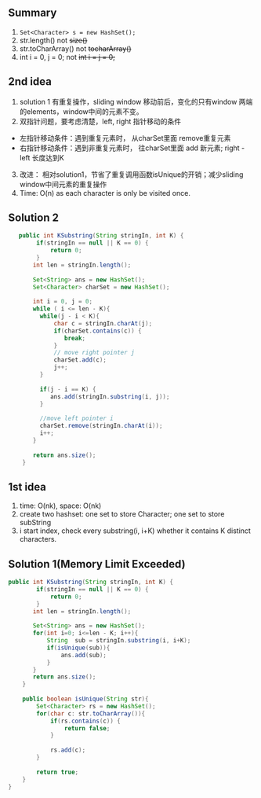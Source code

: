 ## Summary
1. ```Set<Character> s = new HashSet();```
2. str.length() not ~~size()~~ 
3. str.toCharArray() not ~~tocharArray()~~
4. int i = 0, j = 0; not ~~int i = j = 0;~~

## 2nd idea 
1. solution 1 有重复操作，sliding window 移动前后，变化的只有window 两端的elements，window中间的元素不变。
2. 双指针问题，要考虑清楚，left, right 指针移动的条件  
* 左指针移动条件：遇到重复元素时，   从charSet里面 remove重复元素  
* 右指针移动条件：遇到非重复元素时， 往charSet里面  add 新元素; right - left 长度达到K
3. 改进： 相对solution1，节省了重复调用函数isUnique的开销；减少sliding window中间元素的重复操作
4. Time: O(n) as each character is only be visited once. 

## Solution 2
```java
   public int KSubstring(String stringIn, int K) {
        if(stringIn == null || K == 0) {
            return 0;
        }
       int len = stringIn.length();
       
       Set<String> ans = new HashSet();
       Set<Character> charSet = new HashSet();
       
       int i = 0, j = 0;
       while ( i <= len - K){
         while(j - i < K){
             char c = stringIn.charAt(j);
             if(charSet.contains(c)) {
                break;
             }
             // move right pointer j
             charSet.add(c);
             j++;
         }
         
         if(j - i == K) {
            ans.add(stringIn.substring(i, j));
         }
         
         //move left pointer i
         charSet.remove(stringIn.charAt(i));
         i++;
       }
       
       return ans.size();
    }
```
## 1st idea 
1. time: O(nk), space: O(nk)
2. create two hashset: one set to store Character; one set to store subString
3. i start index, check every substring(i, i+K) whether it contains K distinct characters.

## Solution 1(Memory Limit Exceeded)
```java
public int KSubstring(String stringIn, int K) {
        if(stringIn == null || K == 0) {
            return 0;
        }
       int len = stringIn.length();
       
       Set<String> ans = new HashSet();
       for(int i=0; i<=len - K; i++){
           String  sub = stringIn.substring(i, i+K); 
           if(isUnique(sub)){
               ans.add(sub);
           }
       }
       return ans.size();
    }
    
    public boolean isUnique(String str){
        Set<Character> rs = new HashSet();
        for(char c: str.toCharArray()){
            if(rs.contains(c)) {
                return false;
            }
            
            rs.add(c);
        }
        
        return true;
    } 
}
```
